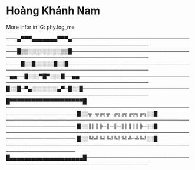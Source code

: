 # Hoàng Khánh Nam 
More infor in IG: phy.log_me


───▄▀▀▀▄▄▄▄▄▄▄▀▀▀▄───────────────────────────────────────────────────────────────────────
───█▒▒░░░░░░░░░▒▒█───────────────────────────────────────────────────────────────────────
────█░░█░░░░░█░░█────────────────────────────────────────────────────────────────────────
─▄▄──█░░░▀█▀░░░█──▄▄─────────────────────────────────────────────────────────────────────
█░░█─▀▄░░░░░░░▄▀─█░░█────────────────────────────────────────────────────────────────────
█▀▀▀▀▀▀▀▀▀▀▀▀▀▀▀▀▀▀▀▀█ ─────────────────────────────────────────────────────────────────────
█░░╦─╦╔╗╦─╔╗╔╗╔╦╗╔╗░░█ ─────────────────────────────────────────────────────────────────────
█░░║║║╠─║─║─║║║║║╠─░░█ ─────────────────────────────────────────────────────────────────────
█░░╚╩╝╚╝╚╝╚╝╚╝╩─╩╚╝░░█ ─────────────────────────────────────────────────────────────────────
█▄▄▄▄▄▄▄▄▄▄▄▄▄▄▄▄▄▄▄▄█───────────────────────────────────────────────────────────────────

